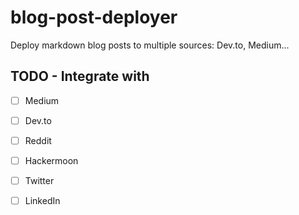 # blog-post-deployer

Deploy markdown blog posts to multiple sources: Dev.to, Medium...

## TODO - Integrate with

- [ ] Medium
- [ ] Dev.to
- [ ] Reddit
- [ ] Hackermoon
- [ ] Twitter
- [ ] LinkedIn

